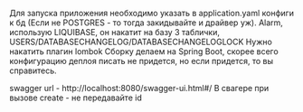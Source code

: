 Для запуска приложения необходимо указать в application.yaml конфиги к бд (Если не POSTGRES - то тогда закидывайте и драйвер уж).
Alarm, использую LIQUIBASE, он накатит на базу 3 таблички, USERS/DATABASECHANGELOG/DATABASECHANGELOGLOCK
Нужно накатить плагин lombok
Сборку делаем на Spring Boot, скорее всего конфигурацию деплоя писать не придется,
 но если придется, то вы справитесь.

swagger url - http://localhost:8080/swagger-ui.html#/
В свагере при вызове create - не передавайте id

